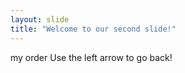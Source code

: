 ```yaml
---
layout: slide
title: "Welcome to our second slide!"
---
```

my order
Use the left arrow to go back!
